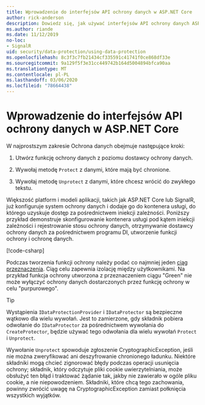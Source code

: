 ```yaml
---
title: Wprowadzenie do interfejsów API ochrony danych w ASP.NET Core
author: rick-anderson
description: Dowiedz się, jak używać interfejsów API ochrony danych ASP.NET Core do ochrony i nieochrony danych w aplikacji.
ms.author: riande
ms.date: 11/12/2019
no-loc:
- SignalR
uid: security/data-protection/using-data-protection
ms.openlocfilehash: 8c3f3c7fb21434cf335591c41741f0ce868df33e
ms.sourcegitcommit: 9a129f5f3e31cc449742b164d5004894bfca90aa
ms.translationtype: MT
ms.contentlocale: pl-PL
ms.lasthandoff: 03/06/2020
ms.locfileid: "78664438"
---
```

# <a name="get-started-with-the-data-protection-apis-in-aspnet-core"></a>Wprowadzenie do interfejsów API ochrony danych w ASP.NET Core

<a name="security-data-protection-getting-started"></a>

W najprostszym zakresie Ochrona danych obejmuje następujące kroki:

1. Utwórz funkcję ochrony danych z poziomu dostawcy ochrony danych.

2. Wywołaj metodę `Protect` z danymi, które mają być chronione.

3. Wywołaj metodę `Unprotect` z danymi, które chcesz wrócić do zwykłego tekstu.

Większość platform i modeli aplikacji, takich jak ASP.NET Core lub SignalR, już konfiguruje system ochrony danych i dodaje go do kontenera usługi, do którego uzyskuje dostęp za pośrednictwem iniekcji zależności. Poniższy przykład demonstruje skonfigurowanie kontenera usługi pod kątem iniekcji zależności i rejestrowanie stosu ochrony danych, otrzymywanie dostawcy ochrony danych za pośrednictwem programu DI, utworzenie funkcji ochrony i ochronę danych.

[!code-csharp[](../../security/data-protection/using-data-protection/samples/protectunprotect.cs?highlight=26,34,35,36,37,38,39,40)]

Podczas tworzenia funkcji ochrony należy podać co najmniej jeden [ciąg przeznaczenia](xref:security/data-protection/consumer-apis/purpose-strings). Ciąg celu zapewnia izolację między użytkownikami. Na przykład funkcja ochrony utworzona z przeznaczeniem ciągu "Green" nie może wyłączyć ochrony danych dostarczonych przez funkcję ochrony w celu "purpurowego".

>[!TIP]
> Wystąpienia `IDataProtectionProvider` i `IDataProtector` są bezpieczne wątkowo dla wielu wywołań. Jest to zamierzone, gdy składnik pobiera odwołanie do `IDataProtector` za pośrednictwem wywołania do `CreateProtector`, będzie używać tego odwołania dla wielu wywołań `Protect` i `Unprotect`.
>
>Wywołanie `Unprotect` spowoduje zgłoszenie CryptographicException, jeśli nie można zweryfikować ani deszyfrowanie chronionego ładunku. Niektóre składniki mogą chcieć zignorować błędy podczas operacji usunięcia ochrony; składnik, który odczytuje pliki cookie uwierzytelniania, może obsłużyć ten błąd i traktować żądanie tak, jakby nie zawierało w ogóle pliku cookie, a nie niepowodzeniem. Składniki, które chcą tego zachowania, powinny zwrócić uwagę na CryptographicException zamiast połknięcia wszystkich wyjątków.
